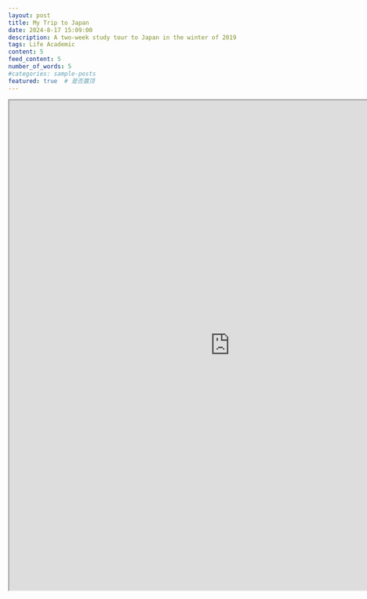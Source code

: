 ```yaml
---
layout: post
title: My Trip to Japan
date: 2024-8-17 15:09:00
description: A two-week study tour to Japan in the winter of 2019
tags: Life Academic
content: 5
feed_content: 5
number_of_words: 5
#categories: sample-posts
featured: true  # 是否置顶
---
```



<div class="row">
    <div class="col-sm mt-3 mt-md-0">
        <iframe id="myEmbedTwo" src="https://bluestar2333.github.io/assets/pdf/MyTripToJapan.pdf" width=900 height=1000 />
    </div>
</div>